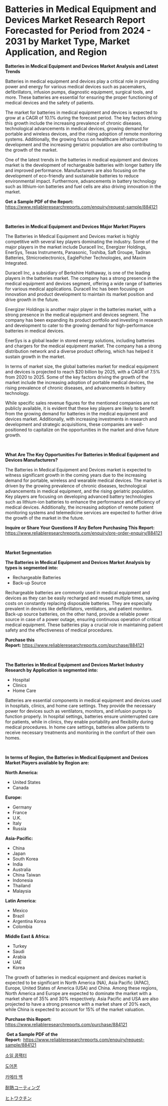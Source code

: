 <p><h1>Batteries in Medical Equipment and Devices Market Research Report Forecasted for Period from 2024 -  2031 by Market Type, Market Application, and Region</h1></p><p><strong>Batteries in Medical Equipment and Devices Market Analysis and Latest Trends</strong></p>
<p><p>Batteries in medical equipment and devices play a critical role in providing power and energy for various medical devices such as pacemakers, defibrillators, infusion pumps, diagnostic equipment, surgical tools, and more. These batteries are essential for ensuring the proper functioning of medical devices and the safety of patients.</p><p>The market for batteries in medical equipment and devices is expected to grow at a CAGR of 10.1% during the forecast period. The key factors driving this growth include the increasing prevalence of chronic diseases, technological advancements in medical devices, growing demand for portable and wireless devices, and the rising adoption of remote monitoring systems. Additionally, the growing focus on healthcare infrastructure development and the increasing geriatric population are also contributing to the growth of the market.</p><p>One of the latest trends in the batteries in medical equipment and devices market is the development of rechargeable batteries with longer battery life and improved performance. Manufacturers are also focusing on the development of eco-friendly and sustainable batteries to reduce environmental impact. Furthermore, advancements in battery technology such as lithium-ion batteries and fuel cells are also driving innovation in the market.</p></p>
<p><strong>Get a Sample PDF of the Report:&nbsp;</strong> <a href="https://www.reliableresearchreports.com/enquiry/request-sample/884121">https://www.reliableresearchreports.com/enquiry/request-sample/884121</a></p>
<p>&nbsp;</p>
<p><strong>Batteries in Medical Equipment and Devices Major Market Players</strong></p>
<p><p>The Batteries in Medical Equipment and Devices market is highly competitive with several key players dominating the industry. Some of the major players in the market include Duracell Inc, Energizer Holdings, EnerSys, Texas Instruments, Panasonic, Toshiba, Saft Groupe, Tadiran Batteries, Stmicroelectronics, EaglePicher Technologies, and Maxim Integrated.</p><p>Duracell Inc, a subsidiary of Berkshire Hathaway, is one of the leading players in the batteries market. The company has a strong presence in the medical equipment and devices segment, offering a wide range of batteries for various medical applications. Duracell Inc has been focusing on innovation and product development to maintain its market position and drive growth in the future.</p><p>Energizer Holdings is another major player in the batteries market, with a strong presence in the medical equipment and devices segment. The company has been expanding its product portfolio and investing in research and development to cater to the growing demand for high-performance batteries in medical devices.</p><p>EnerSys is a global leader in stored energy solutions, including batteries and chargers for the medical equipment market. The company has a strong distribution network and a diverse product offering, which has helped it sustain growth in the market.</p><p>In terms of market size, the global batteries market for medical equipment and devices is projected to reach $20 billion by 2025, with a CAGR of 7.5% from 2020 to 2025. Some of the key factors driving the growth of the market include the increasing adoption of portable medical devices, the rising prevalence of chronic diseases, and advancements in battery technology.</p><p>While specific sales revenue figures for the mentioned companies are not publicly available, it is evident that these key players are likely to benefit from the growing demand for batteries in the medical equipment and devices market. Additionally, with increasing investments in research and development and strategic acquisitions, these companies are well-positioned to capitalize on the opportunities in the market and drive future growth.</p></p>
<p>&nbsp;</p>
<p><strong>What Are The Key Opportunities For Batteries in Medical Equipment and Devices Manufacturers?</strong></p>
<p><p>The Batteries in Medical Equipment and Devices market is expected to witness significant growth in the coming years due to the increasing demand for portable, wireless and wearable medical devices. The market is driven by the growing prevalence of chronic diseases, technological advancements in medical equipment, and the rising geriatric population. Key players are focusing on developing advanced battery technologies such as lithium-ion batteries to enhance the performance and efficiency of medical devices. Additionally, the increasing adoption of remote patient monitoring systems and telemedicine services are expected to further drive the growth of the market in the future.</p></p>
<p><strong>Inquire or Share Your Questions If Any Before Purchasing This Report:</strong> <a href="https://www.reliableresearchreports.com/enquiry/pre-order-enquiry/884121">https://www.reliableresearchreports.com/enquiry/pre-order-enquiry/884121</a></p>
<p>&nbsp;</p>
<p><strong>Market Segmentation</strong></p>
<p><strong>The Batteries in Medical Equipment and Devices Market Analysis by types is segmented into:</strong></p>
<p><ul><li>Rechargeable Batteries</li><li>Back-up Source</li></ul></p>
<p><p>Rechargeable batteries are commonly used in medical equipment and devices as they can be easily recharged and reused multiple times, saving costs on constantly replacing disposable batteries. They are especially prevalent in devices like defibrillators, ventilators, and patient monitors. Back-up source batteries, on the other hand, provide a reliable power source in case of a power outage, ensuring continuous operation of critical medical equipment. These batteries play a crucial role in maintaining patient safety and the effectiveness of medical procedures.</p></p>
<p><strong>Purchase this Report:&nbsp;</strong><a href="https://www.reliableresearchreports.com/purchase/884121">https://www.reliableresearchreports.com/purchase/884121</a></p>
<p>&nbsp;</p>
<p><strong>The Batteries in Medical Equipment and Devices Market Industry Research by Application is segmented into:</strong></p>
<p><ul><li>Hospital</li><li>Clinics</li><li>Home Care</li></ul></p>
<p><p>Batteries are essential components in medical equipment and devices used in hospitals, clinics, and home care settings. They provide the necessary power for devices such as ventilators, monitors, and infusion pumps to function properly. In hospital settings, batteries ensure uninterrupted care for patients, while in clinics, they enable portability and flexibility during medical procedures. In home care settings, batteries allow patients to receive necessary treatments and monitoring in the comfort of their own homes.</p></p>
<p>&nbsp;</p>
<p><strong>In terms of Region, the Batteries in Medical Equipment and Devices Market Players available by Region are:</strong></p>
<p>
    <p> <strong> North America: </strong>
        <ul>
            <li>United States</li>
            <li>Canada</li>
        </ul>
        </p> 
    <p> <strong> Europe: </strong>
        <ul>
            <li>Germany</li>
            <li>France</li>
            <li>U.K.</li>
            <li>Italy</li>
            <li>Russia</li>
        </ul>
        </p> 
    <p> <strong> Asia-Pacific: </strong>
        <ul>
            <li>China</li>
            <li>Japan</li>
            <li>South Korea</li>
            <li>India</li>
            <li>Australia</li>
            <li>China Taiwan</li>
            <li>Indonesia</li>
            <li>Thailand</li>
            <li>Malaysia</li>
        </ul>
        </p> 
    <p> <strong> Latin America: </strong>
        <ul>
            <li>Mexico</li>
            <li>Brazil</li>
            <li>Argentina Korea</li>
            <li>Colombia</li>
        </ul>
        </p> 
    <p> <strong> Middle East & Africa: </strong>
        <ul>
            <li>Turkey</li>
            <li>Saudi</li>
            <li>Arabia</li>
            <li>UAE</li>
            <li>Korea</li>
        </ul>
    </p>
    </p>
<p><p>The growth of batteries in medical equipment and devices market is expected to be significant in North America (NA), Asia Pacific (APAC), Europe, United States of America (USA) and China. Among these regions, North America and Europe are expected to dominate the market with a market share of 35% and 30% respectively. Asia Pacific and USA are also projected to have a strong presence with a market share of 20% each, while China is expected to account for 15% of the market valuation.</p></p>
<p><strong>Purchase this Report: </strong><a href="https://www.reliableresearchreports.com/purchase/884121">https://www.reliableresearchreports.com/purchase/884121</a></p>
<p>&nbsp;<strong>Get a Sample PDF of the Report:&nbsp;&nbsp;</strong><a href="https://www.reliableresearchreports.com/enquiry/request-sample/884121">https://www.reliableresearchreports.com/enquiry/request-sample/884121</a></p>
<p><strong></strong></p>
<p><p><a href="https://medium.com/@verniemorar2023/%ED%86%A0%EC%96%91%EC%95%95%EC%B6%95%EA%B8%B0-%EC%8B%9C%EC%9E%A5-%EA%B7%9C%EB%AA%A8-%EB%B0%8F-%EC%8B%9C%EC%9E%A5-%EB%8F%99%ED%96%A5-%EC%99%84%EB%B2%BD%ED%95%9C-%EC%82%B0%EC%97%85-%EA%B0%9C%EC%9A%94-2024%EB%85%84%EB%B6%80%ED%84%B0-2031%EB%85%84-0be11ae3b1c8">소일 콤팩터</a></p><p><a href="https://github.com/bvubpqd5241630/Market-Research-Report-List-1/blob/main/878607415565.md">도어폰</a></p><p><a href="https://medium.com/@kennyaniel5/%EC%B9%B4%EB%A9%94%EB%9D%BC-%EA%B0%80%EB%B0%A9-%EC%8B%9C%EC%9E%A5-%EB%B6%84%EC%84%9D-%EA%B8%80%EB%A1%9C%EB%B2%8C-%EC%82%B0%EC%97%85-%EC%A0%84%EB%A7%9D-%EB%B0%8F-%EC%98%88%EC%B8%A1-2024%EB%85%84%EB%B6%80%ED%84%B0-2031%EB%85%84%EA%B9%8C%EC%A7%80-54cc6bbf5a54">카메라 백</a></p><p><a href="https://medium.com/@clairhane2018/%E8%80%90%E7%86%B1%E3%82%B3%E3%83%BC%E3%83%86%E3%82%A3%E3%83%B3%E3%82%B0%E5%B8%82%E5%A0%B4%E5%88%86%E6%9E%90-%E3%81%9D%E3%81%AEcagr-%E5%B8%82%E5%A0%B4%E3%82%BB%E3%82%B0%E3%83%A1%E3%83%B3%E3%83%86%E3%83%BC%E3%82%B7%E3%83%A7%E3%83%B3-%E3%81%8A%E3%82%88%E3%81%B3%E3%82%B0%E3%83%AD%E3%83%BC%E3%83%90%E3%83%AB%E7%94%A3%E6%A5%AD%E6%A6%82%E8%A6%81-a31aeb13911c">耐熱コーティング</a></p><p><a href="https://github.com/bucuel854722/Market-Research-Report-List-1/blob/main/592529416599.md">ヒトワクチン</a></p></p>